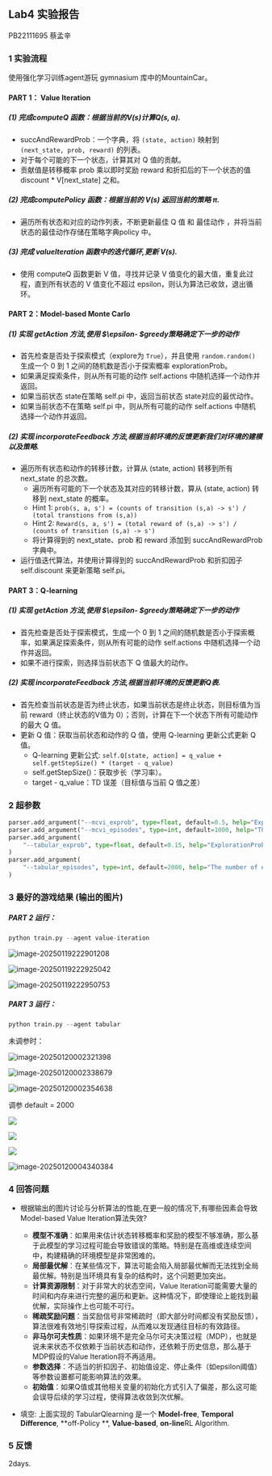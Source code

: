 ## Lab4 实验报告

PB22111695 蔡孟辛

### 1 实验流程

使用强化学习训练agent游玩 gymnasium 库中的MountainCar。

#### PART 1： Value Iteration

##### (1) 完成computeQ 函数：根据当前的$V(s)$计算$Q(s,a)$.

- succAndRewardProb：一个字典，将 `(state, action)` 映射到 `(next_state, prob, reward)` 的列表。
- 对于每个可能的下一个状态，计算其对 Q 值的贡献。
- 贡献值是转移概率 prob 乘以即时奖励  reward 和折扣后的下一个状态的值 discount * V[next_state] 之和。

##### (2) 完成computePolicy 函数：根据当前的 $V(s)$ 返回当前的策略 $\pi$.

- 遍历所有状态和对应的动作列表，不断更新最佳 Q 值 和 最佳动作 ，并将当前状态的最佳动作存储在策略字典policy 中。

##### (3) 完成 valueIteration 函数中的迭代循环,更新 $V(s)$.

- 使用 computeQ 函数更新 V 值，寻找并记录 V 值变化的最大值，重复此过程，直到所有状态的 V 值变化不超过 epsilon，则认为算法已收敛，退出循环。



#### PART 2：Model-based Monte Carlo

##### (1) 实现 getAction 方法,使用 $\epsilon-  $greedy策略确定下一步的动作

- 首先检查是否处于探索模式（explore为 `True`），并且使用 `random.random()` 生成一个 0 到 1 之间的随机数是否小于探索概率 explorationProb。
- 如果满足探索条件，则从所有可能的动作 self.actions 中随机选择一个动作并返回。
- 如果当前状态 state在策略 self.pi 中，返回当前状态 state对应的最优动作。
- 如果当前状态不在策略 self.pi 中，则从所有可能的动作 self.actions 中随机选择一个动作并返回。

##### (2) 实现 incorporateFeedback 方法,根据当前环境的反馈更新我们对环境的建模以及策略.

- 遍历所有状态和动作的转移计数，计算从 (state, action) 转移到所有 next_state 的总次数。
  - 遍历所有可能的下一个状态及其对应的转移计数，算从 (state, action) 转移到 next_state 的概率。
  - Hint 1: `prob(s, a, s') = (counts of transition (s,a) -> s') / (total transtions from (s,a))`
  - Hint 2: `Reward(s, a, s') = (total reward of (s,a) -> s') / (counts of transition (s,a) -> s')`
  - 将计算得到的 next_state、prob 和 reward 添加到 succAndRewardProb 字典中。
- 运行值迭代算法，并使用计算得到的 succAndRewardProb 和折扣因子 self.discount 来更新策略 self.pi。



#### PART 3：Q-learning

##### (1) 实现 getAction 方法,使用  $\epsilon-  $greedy策略确定下一步的动作

- 首先检查是否处于探索模式，生成一个 0 到 1 之间的随机数是否小于探索概率，如果满足探索条件，则从所有可能的动作 self.actions 中随机选择一个动作并返回。
- 如果不进行探索，则选择当前状态下 Q 值最大的动作。

##### (2) 实现 incorporateFeedback 方法,根据当前环境的反馈更新Q表.

- 首先检查当前状态是否为终止状态，如果当前状态是终止状态，则目标值为当前 reward（终止状态的V值为 0）；否则，计算在下一个状态下所有可能动作的最大 Q 值。
- 更新 Q 值：获取当前状态和动作的 Q 值，使用 Q-learning 更新公式更新 Q 值。
  - Q-learning 更新公式: `self.Q[state, action] = q_value + self.getStepSize() * (target - q_value) `
  - self.getStepSize()：获取步长（学习率）。
  - target - q_value：TD 误差（目标值与当前 Q 值之差）



### 2 超参数

```python
parser.add_argument("--mcvi_exprob", type=float, default=0.5, help="ExplorationProb for mcvi training.")
parser.add_argument("--mcvi_episodes", type=int, default=1000, help="The number of episodes for mcvi training.")
parser.add_argument(
    "--tabular_exprob", type=float, default=0.15, help="ExplorationProb for TabularQLearning training."
)
parser.add_argument(
    "--tabular_episodes", type=int, default=2000, help="The number of episodes for TabularQLearning Training."
)
```



### 3 最好的游戏结果 (输出的图片)

##### PART 2 运行：

```py
python train.py --agent value-iteration
```

![image-20250119222901208](C:\Users\Administrator\AppData\Roaming\Typora\typora-user-images\image-20250119222901208.png)

![image-20250119222925042](C:\Users\Administrator\AppData\Roaming\Typora\typora-user-images\image-20250119222925042.png)

![image-20250119222950753](C:\Users\Administrator\AppData\Roaming\Typora\typora-user-images\image-20250119222950753.png)



##### PART 3 运行：

```python
python train.py --agent tabular
```

未调参时：

![image-20250120002321398](C:\Users\Administrator\AppData\Roaming\Typora\typora-user-images\image-20250120002321398.png)

![image-20250120002338679](C:\Users\Administrator\AppData\Roaming\Typora\typora-user-images\image-20250120002338679.png)

![image-20250120002354638](C:\Users\Administrator\AppData\Roaming\Typora\typora-user-images\image-20250120002354638.png)



调参 default = 2000

![](E:\cylia\USTC-ML24-Fall-main\lab4\results\tabular\tabular_1.png)

![](E:\cylia\USTC-ML24-Fall-main\lab4\results\tabular\tabular_2.png)

![](E:\cylia\USTC-ML24-Fall-main\lab4\results\tabular\tabular_3.png)



![image-20250120004340384](C:\Users\Administrator\AppData\Roaming\Typora\typora-user-images\image-20250120004340384.png)



### 4 回答问题

- 根据输出的图片讨论与分析算法的性能,在更一般的情况下,有哪些因素会导致Model-based Value Iteration算法失效? 
  - **模型不准确**：如果用来估计状态转移概率和奖励的模型不够准确，那么基于此模型的学习过程可能会导致错误的策略。特别是在高维或连续空间中，构建精确的环境模型是非常困难的。
  - **局部最优解**：在某些情况下，算法可能会陷入局部最优解而无法找到全局最优解。特别是当环境具有复杂的结构时，这个问题更加突出。
  - **计算资源限制**：对于非常大的状态空间，Value Iteration可能需要大量的时间和内存来进行完整的遍历和更新。这种情况下，即使理论上能找到最优解，实际操作上也可能不可行。
  - **稀疏奖励问题**：当奖励信号非常稀疏时（即大部分时间都没有奖励反馈），算法很难有效地引导探索过程，从而难以发现通往目标的有效路径。
  - **非马尔可夫性质**：如果环境不是完全马尔可夫决策过程（MDP），也就是说未来状态不仅依赖于当前状态和动作，还依赖于历史信息，那么基于MDP假设的Value Iteration将不再适用。
  - **参数选择**：不适当的折扣因子、初始值设定、停止条件（如epsilon阈值）等参数设置都可能影响算法的效果。
  - **初始值**：如果Q值或其他相关变量的初始化方式引入了偏差，那么这可能会误导后续的学习过程，使得算法收敛到次优解。

- 填空: 上面实现的 TabularQlearning 是一个 **Model-free**, **Temporal Difference**, **off-Policy **, **Value-based**, **on-line**RL Algorithm.




### 5 反馈

2days.